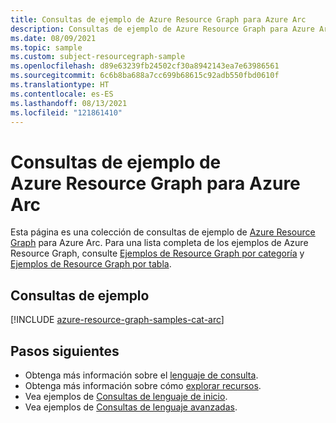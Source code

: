 ```yaml
---
title: Consultas de ejemplo de Azure Resource Graph para Azure Arc
description: Consultas de ejemplo de Azure Resource Graph para Azure Arc en las que se muestra el uso de tipos de recursos y tablas para acceder a recursos y propiedades relacionados con Azure Arc.
ms.date: 08/09/2021
ms.topic: sample
ms.custom: subject-resourcegraph-sample
ms.openlocfilehash: d89e63239fb24502cf30a8942143ea7e63986561
ms.sourcegitcommit: 6c6b8ba688a7cc699b68615c92adb550fbd0610f
ms.translationtype: HT
ms.contentlocale: es-ES
ms.lasthandoff: 08/13/2021
ms.locfileid: "121861410"
---
```

# <a name="azure-resource-graph-sample-queries-for-azure-arc"></a>Consultas de ejemplo de Azure Resource Graph para Azure Arc

Esta página es una colección de consultas de ejemplo de [Azure Resource Graph](../governance/resource-graph/overview.md) para Azure Arc. Para una lista completa de los ejemplos de Azure Resource Graph, consulte [Ejemplos de Resource Graph por categoría](../governance/resource-graph/samples/samples-by-category.md) y [Ejemplos de Resource Graph por tabla](../governance/resource-graph/samples/samples-by-table.md).

## <a name="sample-queries"></a>Consultas de ejemplo

[!INCLUDE [azure-resource-graph-samples-cat-arc](../../includes/resource-graph/samples/bycat/azure-arc.md)]

## <a name="next-steps"></a>Pasos siguientes

- Obtenga más información sobre el [lenguaje de consulta](../governance/resource-graph/concepts/query-language.md).
- Obtenga más información sobre cómo [explorar recursos](../governance/resource-graph/concepts/explore-resources.md).
- Vea ejemplos de [Consultas de lenguaje de inicio](../governance/resource-graph/samples/starter.md).
- Vea ejemplos de [Consultas de lenguaje avanzadas](../governance/resource-graph/samples/advanced.md).
